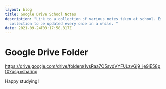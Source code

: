```yaml
---
layout: blog
title: Google Drive School Notes
description: "Link to a collection of various notes taken at school. Expect the
  collection to be updated every once in a while. "
date: 2021-09-24T03:17:58.317Z
---
```

# Google Drive Folder

<https://drive.google.com/drive/folders/1vsRaa7O5svdVYFULzvGj9_je9lE58pf0?usp=sharing>

Happy studying!